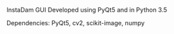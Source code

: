 InstaDam GUI
Developed using PyQt5 and in Python 3.5

Dependencies: 
PyQt5, cv2, scikit-image, numpy
